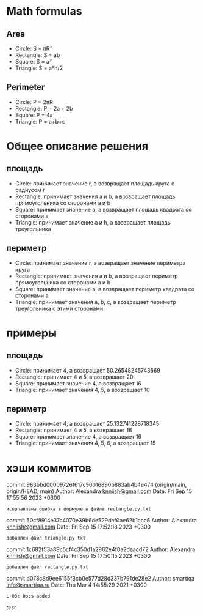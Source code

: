 # Math formulas
## Area
- Circle: S = πR²
- Rectangle: S = ab
- Square: S = a²
- Triangle: S = a*h/2

## Perimeter
- Circle: P = 2πR
- Rectangle: P = 2a + 2b
- Square: P = 4a
- Triangle: P = a+b+c

# Общее описание решения 
## площадь 
- Circle: принимает значение r, а возвращает площадь круга с радиусом r
- Rectangle: принимает значения a и b, а возвращает площадь прямоугольника со сторонами a и b
- Square: принимает значение а, а возвращает площадь квадрата со сторонами а
- Triangle: принимает значение а и h, а возвращает площадь треугольника

## периметр
- Circle: принимает значение r,  а возвращает значение периметра круга
- Rectangle: принимает значения a и b, а возвращает периметр прямоугольника со сторонами a и b
- Square: принимает значение а, а возвращает периметр квадрата со сторонами а
- Triangle: принимает значения a, b, c, а возвращает периметр треугольника с этими сторонами

# примеры
## площадь 
- Circle: принимает 4,  а возвращает 50.26548245743669
- Rectangle: принимает 4 и 5, а возвращает 20
- Square: принимает значение 4, а возвращает 16
- Triangle: принимает значения 4, 5, а возвращает 10

## периметр
- Circle: принимает 4,  а возвращает 25.132741228718345
- Rectangle: принимает 4 и 5, а возвращает 18
- Square: принимает значение 4, а возвращает 16
- Triangle: принимает значения 4, 5, 6, а возвращает 15

# хэши коммитов 

commit 983bbd00009726f617c96016890b883ab4b4e474 (origin/main, origin/HEAD, main)
Author: Alexandra <knniish@gmail.com>
Date:   Fri Sep 15 17:55:56 2023 +0300

    испрпавлена ошибка в формуле в файле rectangle.py.txt

commit 50cf8914e37c4070e39b6de529def0ae62b1ccc6
Author: Alexandra <knniish@gmail.com>
Date:   Fri Sep 15 17:52:18 2023 +0300

    добавлен файл triangle.py.txt

commit 1c682f53a89c5cf4c350d1a2962e4f0a2daacd72
Author: Alexandra <knniish@gmail.com>
Date:   Fri Sep 15 17:50:15 2023 +0300

    добавлен файл rectangle.py.txt

commit d078c8d9ee6155f3cb0e577d28d337b791de28e2
Author: smartiqa <info@smartiqa.ru>
Date:   Thu Mar 4 14:55:29 2021 +0300

    L-03: Docs added
*test*
